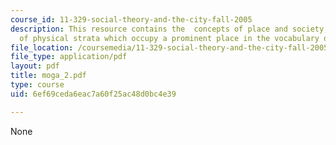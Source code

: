```yaml
---
course_id: 11-329-social-theory-and-the-city-fall-2005
description: This resource contains the  concepts of place and society, and the metaphor
  of physical strata which occupy a prominent place in the vocabulary of social differences.
file_location: /coursemedia/11-329-social-theory-and-the-city-fall-2005/6ef69ceda6eac7a60f25ac48d0bc4e39_moga_2.pdf
file_type: application/pdf
layout: pdf
title: moga_2.pdf
type: course
uid: 6ef69ceda6eac7a60f25ac48d0bc4e39

---
```

None